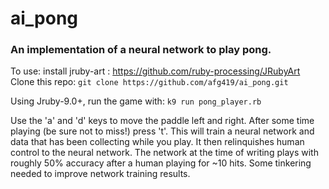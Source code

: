 # ai_pong

### An implementation of a neural network to play pong.  

To use: install jruby-art : https://github.com/ruby-processing/JRubyArt
Clone this repo: 
`git clone https://github.com/afg419/ai_pong.git`  

Using Jruby-9.0+, run the game with:
`k9 run pong_player.rb`  

Use the 'a' and 'd' keys to move the paddle left and right.  After some time playing (be sure not to miss!) press 't'.  This will train a neural network and data that has been collecting while you play.  It then relinquishes human control to the neural network.  The network at the time of writing plays with roughly 50% accuracy after a human playing for ~10 hits.  Some tinkering needed to improve network training results.
